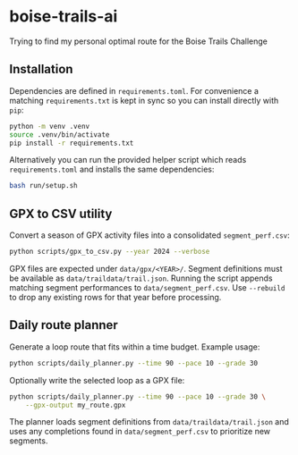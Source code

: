 # boise-trails-ai
Trying to find my personal optimal route for the Boise Trails Challenge

## Installation

Dependencies are defined in `requirements.toml`.  For convenience a matching
`requirements.txt` is kept in sync so you can install directly with `pip`:

```bash
python -m venv .venv
source .venv/bin/activate
pip install -r requirements.txt
```

Alternatively you can run the provided helper script which reads
`requirements.toml` and installs the same dependencies:

```bash
bash run/setup.sh
```

## GPX to CSV utility

Convert a season of GPX activity files into a consolidated `segment_perf.csv`:

```bash
python scripts/gpx_to_csv.py --year 2024 --verbose
```

GPX files are expected under `data/gpx/<YEAR>/`. Segment definitions must be
available as `data/traildata/trail.json`. Running the
script appends matching segment performances to `data/segment_perf.csv`. Use
`--rebuild` to drop any existing rows for that year before processing.

## Daily route planner

Generate a loop route that fits within a time budget. Example usage:

```bash
python scripts/daily_planner.py --time 90 --pace 10 --grade 30
```

Optionally write the selected loop as a GPX file:

```bash
python scripts/daily_planner.py --time 90 --pace 10 --grade 30 \
    --gpx-output my_route.gpx
```

The planner loads segment definitions from `data/traildata/trail.json` and uses
any completions found in `data/segment_perf.csv` to prioritize new segments.
